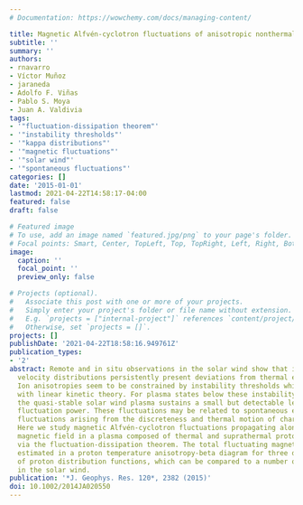 ```yaml
---
# Documentation: https://wowchemy.com/docs/managing-content/

title: Magnetic Alfvén-cyclotron fluctuations of anisotropic nonthermal plasmas
subtitle: ''
summary: ''
authors:
- rnavarro
- Víctor Muñoz
- jaraneda
- Adolfo F. Viñas
- Pablo S. Moya
- Juan A. Valdivia
tags:
- '"fluctuation-dissipation theorem"'
- '"instability thresholds"'
- '"kappa distributions"'
- '"magnetic fluctuations"'
- '"solar wind"'
- '"spontaneous fluctuations"'
categories: []
date: '2015-01-01'
lastmod: 2021-04-22T14:58:17-04:00
featured: false
draft: false

# Featured image
# To use, add an image named `featured.jpg/png` to your page's folder.
# Focal points: Smart, Center, TopLeft, Top, TopRight, Left, Right, BottomLeft, Bottom, BottomRight.
image:
  caption: ''
  focal_point: ''
  preview_only: false

# Projects (optional).
#   Associate this post with one or more of your projects.
#   Simply enter your project's folder or file name without extension.
#   E.g. `projects = ["internal-project"]` references `content/project/deep-learning/index.md`.
#   Otherwise, set `projects = []`.
projects: []
publishDate: '2021-04-22T18:58:16.949761Z'
publication_types:
- '2'
abstract: Remote and in situ observations in the solar wind show that ion and electron
  velocity distributions persistently present deviations from thermal equilibrium.
  Ion anisotropies seem to be constrained by instability thresholds which are in agreement
  with linear kinetic theory. For plasma states below these instability thresholds,
  the quasi-stable solar wind plasma sustains a small but detectable level of magnetic
  fluctuation power. These fluctuations may be related to spontaneous electromagnetic
  fluctuations arising from the discreteness and thermal motion of charged particles.
  Here we study magnetic Alfvén-cyclotron fluctuations propagating along a background
  magnetic field in a plasma composed of thermal and suprathermal protons and electrons
  via the fluctuation-dissipation theorem. The total fluctuating magnetic power is
  estimated in a proton temperature anisotropy-beta diagram for three different families
  of proton distribution functions, which can be compared to a number of recent measurements
  in the solar wind.
publication: '*J. Geophys. Res. 120*, 2382 (2015)'
doi: 10.1002/2014JA020550
---
```

